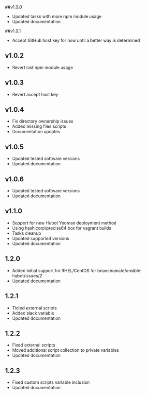 ##v1.0.0

- Updated tasks with more npm module usage
- Updated documentation

##v1.0.1

- Accept GitHub host key for now until a better way is determined

## v1.0.2

- Revert lost npm module usage

## v1.0.3

- Revert accept host key

## v1.0.4

- Fix directory ownership issues
- Added missing files scripts
- Documentation updates

## v1.0.5

- Updated tested software versions
- Updated documentation

## v1.0.6

- Updated tested software versions
- Updated documentation

## v1.1.0

- Support for new Hubot Yeoman deployment method
- Using hashicorp/precise64 box for vagrant builds
- Tasks cleanup
- Updated supported versions
- Updated documentation

## 1.2.0

- Added initial support for RHEL/CentOS for brianshumate/ansible-hubot/issues/2
- Updated documentation

## 1.2.1

- Tidied external scripts
- Added slack variable
- Updated documentation

## 1.2.2

- Fixed external scripts
- Moved additional script collection to private variables
- Updated documentation

## 1.2.3

- Fixed custom scripts variable inclusion
- Updated documentation
